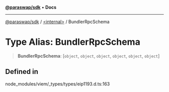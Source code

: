[**@paraswap/sdk**](../../README.md) • **Docs**

***

[@paraswap/sdk](../../globals.md) / [\<internal\>](../README.md) / BundlerRpcSchema

# Type Alias: BundlerRpcSchema

> **BundlerRpcSchema**: [`object`, `object`, `object`, `object`, `object`, `object`]

## Defined in

node\_modules/viem/\_types/types/eip1193.d.ts:163
